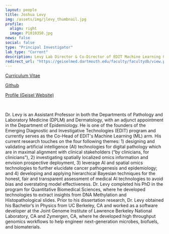 ```yaml
---
layout: people
title: Joshua Levy
img: /assets/img/jlevy_thumbnail.jpg
profile:
  align: right
  image: P1010350.jpg
news: false
social: false
type: "Principal Investigator"
lab_type: "Current"
description: Levy Lab Director & Co-Director of EDIT Machine Learning Group
redirect_url: "https://geiselmed.dartmouth.edu/faculty/facultydb/view.php/?uid=7988"
---
```

[Curriculum Vitae](/levylab/assets/pdf/levy_cv_geisel_latest.pdf)

[Github](https://github.com/jlevy44/)  

[Profile (Geisel Website)](https://geiselmed.dartmouth.edu/epidemiology/profile/joshua-levy-phd/)

<br/>

Dr. Levy is an Assistant Professor in both the Departments of Pathology and Laboratory Medicine (DPLM) and Dermatology, with an adjunct appointment in the Department of Epidemiology. He is one of the founders of the Emerging Diagnostic and Investigative Technologies (EDIT) program and currently serves as the Co-Head of EDIT's Machine Learning (ML) arm. His current research touches on the four following themes: 1) designing and validating artificial intelligence (AI) technologies for digital pathology which are in maximal alignment with clinical stakeholders (“by clinicians, for clinicians”), 2) investigating spatially localized omics information and envision prospective deployment, 3) leverage AI and spatial omics technologies to further elucidate cancer pathogenesis and epidemiology; and 4) developing and applying hierarchical Bayesian techniques for the honest, fair and transparent assessment of medical AI technologies to avoid bias and overstating model effectiveness. Dr. Levy completed his PhD in the program for Quantitative Biomedical Sciences, where he developed technologies to extract insights from DNA Methylation and Histopathological slides. Prior to his dissertation research, Dr. Levy obtained his Bachelor’s in Physics from UC Berkeley, CA and worked as a software developer at the Joint Genome Institute of Lawrence Berkeley National Laboratory, CA and Zymergen, CA, where he developed high throughput genomics workflows to help engineer next-generation microbes, biofuels, and biomaterials.
